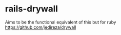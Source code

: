# rails-drywall
Aims to be the functional equivalent of this but for ruby https://github.com/jedireza/drywall
